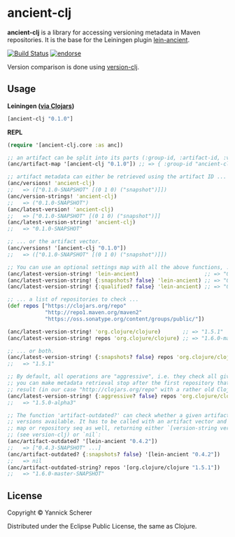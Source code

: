 # ancient-clj

__ancient-clj__ is a library for accessing versioning metadata in Maven repositories. 
It is the base for the Leiningen plugin [lein-ancient](https://github.com/xsc/lein-ancient).

[![Build Status](https://travis-ci.org/xsc/ancient-clj.png)](https://travis-ci.org/xsc/ancient-clj)
[![endorse](https://api.coderwall.com/xsc/endorsecount.png)](https://coderwall.com/xsc)

Version comparison is done using [version-clj](https://github.com/xsc/version-clj).

## Usage

__Leiningen ([via Clojars](https://clojars.org/ancient-clj))__

```clojure
[ancient-clj "0.1.0"]
```

__REPL__

```clojure
(require '[ancient-clj.core :as anc])

;; an artifact can be split into its parts (:group-id, :artifact-id, :version)
(anc/artifact-map '[ancient-clj "0.1.0"]) ;; => { :group-id "ancient-clj" ... }

;; artifact metadata can either be retrieved using the artifact ID ...
(anc/versions! 'ancient-clj)              
;;   => (["0.1.0-SNAPSHOT" [(0 1 0) ("snapshot")]])
(anc/version-strings! 'ancient-clj)       
;;   => ("0.1.0-SNAPSHOT")
(anc/latest-version! 'ancient-clj)        
;;   => ["0.1.0-SNAPSHOT" [(0 1 0) ("snapshot")]]
(anc/latest-version-string! 'ancient-clj) 
;;   => "0.1.0-SNAPSHOT"

;; ... or the artifact vector.
(anc/versions! '[ancient-clj "0.1.0"])    
;;   => (["0.1.0-SNAPSHOT" [(0 1 0) ("snapshot")]])

;; You can use an optional settings map with all the above functions, ...
(anc/latest-version-string! 'lein-ancient)                     ;; => "0.4.3-SNAPSHOT"
(anc/latest-version-string! {:snapshots? false} 'lein-ancient) ;; => "0.4.2"
(anc/latest-version-string! {:qualified? false} 'lein-ancient) ;; => "0.4.3-SNAPSHOT"

;; ... a list of repositories to check ...
(def repos ["https://clojars.org/repo"
            "http://repo1.maven.org/maven2"
            "https://oss.sonatype.org/content/groups/public/"])

(anc/latest-version-string! 'org.clojure/clojure)       ;; => "1.5.1"
(anc/latest-version-string! repos 'org.clojure/clojure) ;; => "1.6.0-master-SNAPSHOT"

;; ... or both.
(anc/latest-version-string! {:snapshots? false} repos 'org.clojure/clojure)  
;;   => "1.5.1"

;; By default, all operations are "aggressive", i.e. they check all given repositories;
;; you can make metadata retrieval stop after the first repository that returns a valid
;; result (in our case "http://clojars.org/repo" with a rather old Clojure version):
(anc/latest-version-string! {:aggressive? false} repos 'org.clojure/clojure) 
;;   => "1.5.0-alpha3"

;; The function 'artifact-outdated?' can check whether a given artifact has newer 
;; versions available. It has to be called with an artifact vector and takes a settings 
;; map or repository seq as well, returning either `[version-string version-seq]` 
;; (see version-clj) or `nil`:
(anc/artifact-outdated? '[lein-ancient "0.4.2"])                     
;;   => ["0.4.3-SNAPSHOT" ...]
(anc/artifact-outdated? {:snapshots? false} '[lein-ancient "0.4.2"]) 
;;   => nil
(anc/artifact-outdated-string? repos '[org.clojure/clojure "1.5.1"]) 
;;   => "1.6.0-master-SNAPSHOT"
```

## License

Copyright &copy; Yannick Scherer

Distributed under the Eclipse Public License, the same as Clojure.
